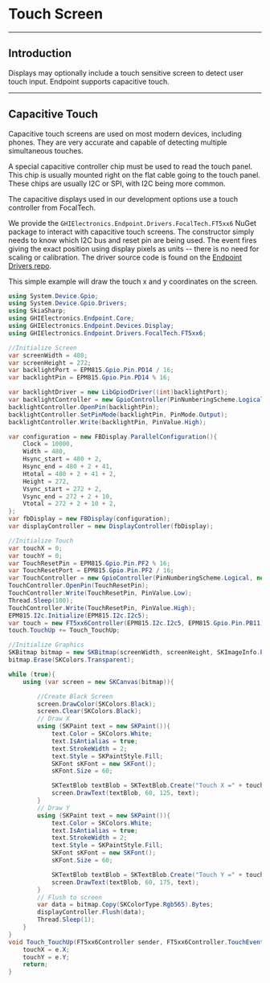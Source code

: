 # Touch Screen
---

## Introduction
Displays may optionally include a touch sensitive screen to detect user touch input. Endpoint supports capacitive touch.

---

## Capacitive Touch

Capacitive touch screens are used on most modern devices, including phones. They are very accurate and capable of detecting multiple simultaneous touches.

A special capacitive controller chip must be used to read the touch panel. This chip is usually mounted right on the flat cable going to the touch panel. These chips are usually I2C or SPI, with I2C being more common.

The capacitive displays used in our development options use a touch controller from FocalTech.

We provide the `GHIElectronics.Endpoint.Drivers.FocalTech.FT5xx6` NuGet package to interact with capacitive touch screens. The constructor simply needs to know which I2C bus and reset pin are being used. The event fires giving the exact position using display pixels as units -- there is no need for scaling or calibration. The driver source code is found on the [Endpoint Drivers repo](https://github.com/ghi-electronics/endpoint-drivers).

This simple example will draw the touch x and y coordinates on the screen.

```cs
using System.Device.Gpio;
using System.Device.Gpio.Drivers;
using SkiaSharp;
using GHIElectronics.Endpoint.Core;
using GHIElectronics.Endpoint.Devices.Display;
using GHIElectronics.Endpoint.Drivers.FocalTech.FT5xx6;

//Initialize Screen
var screenWidth = 480;
var screenHeight = 272;
var backlightPort = EPM815.Gpio.Pin.PD14 / 16;
var backlightPin = EPM815.Gpio.Pin.PD14 % 16;

var backlightDriver = new LibGpiodDriver((int)backlightPort);
var backlightController = new GpioController(PinNumberingScheme.Logical, backlightDriver);
backlightController.OpenPin(backlightPin);
backlightController.SetPinMode(backlightPin, PinMode.Output);
backlightController.Write(backlightPin, PinValue.High);

var configuration = new FBDisplay.ParallelConfiguration(){
    Clock = 10000,
    Width = 480,
    Hsync_start = 480 + 2,
    Hsync_end = 480 + 2 + 41,
    Htotal = 480 + 2 + 41 + 2,
    Height = 272,
    Vsync_start = 272 + 2,
    Vsync_end = 272 + 2 + 10,
    Vtotal = 272 + 2 + 10 + 2,
};
var fbDisplay = new FBDisplay(configuration);
var displayController = new DisplayController(fbDisplay);

//Initialize Touch
var touchX = 0;
var touchY = 0;
var TouchResetPin = EPM815.Gpio.Pin.PF2 % 16;
var TouchResetPort = EPM815.Gpio.Pin.PF2 / 16;
var TouchController = new GpioController(PinNumberingScheme.Logical, new LibGpiodDriver(TouchResetPort));
TouchController.OpenPin(TouchResetPin);
TouchController.Write(TouchResetPin, PinValue.Low);
Thread.Sleep(100);
TouchController.Write(TouchResetPin, PinValue.High);
EPM815.I2c.Initialize(EPM815.I2c.I2c5);
var touch = new FT5xx6Controller(EPM815.I2c.I2c5, EPM815.Gpio.Pin.PB11);
touch.TouchUp += Touch_TouchUp;

//Initialize Graphics
SKBitmap bitmap = new SKBitmap(screenWidth, screenHeight, SKImageInfo.PlatformColorType, SKAlphaType.Premul);
bitmap.Erase(SKColors.Transparent);

while (true){
    using (var screen = new SKCanvas(bitmap)){

        //Create Black Screen 
        screen.DrawColor(SKColors.Black);
        screen.Clear(SKColors.Black);
        // Draw X
        using (SKPaint text = new SKPaint()){
            text.Color = SKColors.White;
            text.IsAntialias = true;
            text.StrokeWidth = 2;
            text.Style = SKPaintStyle.Fill;
            SKFont sKFont = new SKFont();
            sKFont.Size = 60;

            SKTextBlob textBlob = SKTextBlob.Create("Touch X =" + touchX.ToString(), sKFont);
            screen.DrawText(textBlob, 60, 125, text);
        }
        // Draw Y
        using (SKPaint text = new SKPaint()){
            text.Color = SKColors.White;
            text.IsAntialias = true;
            text.StrokeWidth = 2;
            text.Style = SKPaintStyle.Fill;
            SKFont sKFont = new SKFont();
            sKFont.Size = 60;

            SKTextBlob textBlob = SKTextBlob.Create("Touch Y =" + touchY.ToString(), sKFont);
            screen.DrawText(textBlob, 60, 175, text);
        }
        // Flush to screen
        var data = bitmap.Copy(SKColorType.Rgb565).Bytes;
        displayController.Flush(data);
        Thread.Sleep(1);
    }
}
void Touch_TouchUp(FT5xx6Controller sender, FT5xx6Controller.TouchEventArgs e){
    touchX = e.X;
    touchY = e.Y;
    return;
}
```
